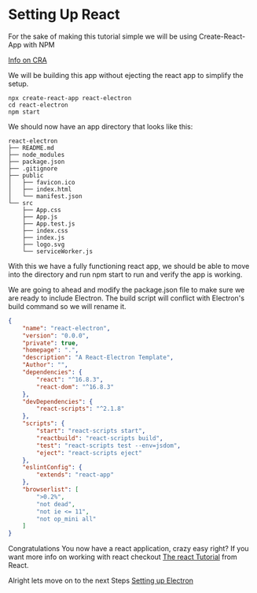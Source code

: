 # Setting Up React

For the sake of making this tutorial simple we will be using Create-React-App with NPM

[Info on CRA](https://facebook.github.io/create-react-app/docs/getting-started)

We will be building this app without ejecting the react app to simplify the setup.

```
npx create-react-app react-electron
cd react-electron
npm start
```
We should now have an app directory that looks like this:

```
react-electron
├── README.md
├── node_modules
├── package.json
├── .gitignore
├── public
│   ├── favicon.ico
│   ├── index.html
│   └── manifest.json
└── src
    ├── App.css
    ├── App.js
    ├── App.test.js
    ├── index.css
    ├── index.js
    ├── logo.svg
    └── serviceWorker.js
```

With this we have a fully functioning react app, we should be able to move into the directory and run npm start to run and verify the app is working.

We are going to ahead and modify the package.json file to make sure we are ready to include Electron. The build script will conflict with Electron's build command so we will rename it. 

```JSON
{
    "name": "react-electron",
    "version": "0.0.0",
    "private": true,
    "homepage": ".",
    "description": "A React-Electron Template",
    "Author": "",
    "dependencies": {
        "react": "^16.8.3",
        "react-dom": "^16.8.3"
    },
    "devDependencies": {
        "react-scripts": "^2.1.8"
    },
    "scripts": {
        "start": "react-scripts start",
        "reactbuild": "react-scripts build",
        "test": "react-scripts test --env=jsdom",
        "eject": "react-scripts eject"
    },
    "eslintConfig": {
        "extends": "react-app"
    },
    "browserlist": [
        ">0.2%",
        "not dead",
        "not ie <= 11",
        "not op_mini all"
    ]
}
```

Congratulations You now have a react application, crazy easy right? If you want more info on working with react checkout [The react Tutorial](https://reactjs.org/tutorial/tutorial.html) from React.

Alright lets move on to the next Steps [Setting up Electron](../#2_SettingUpElectron/readme.md)




